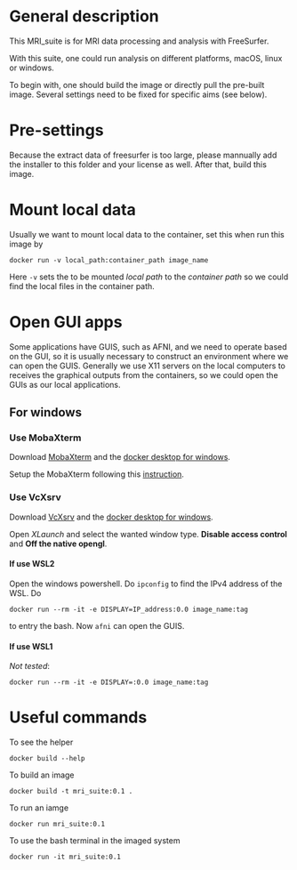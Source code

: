 # General description
This MRI_suite is for MRI data processing and analysis with FreeSurfer.

With this suite, one could run analysis on different platforms, macOS, linux or windows. 

To begin with, one should build the image or directly pull the pre-built image. Several settings need to be fixed for specific aims (see below).

# Pre-settings
Because the extract data of freesurfer is too large, please mannually add the installer to this folder and your license as well. After that, build this image.

# Mount local data
Usually we want to mount local data to the container, set this when run this image by
```
docker run -v local_path:container_path image_name
```
Here `-v` sets the to be mounted *local path* to the *container path* so we could find the local files in the container path. 

# Open GUI apps
Some applications have GUIS, such as AFNI, and we need to operate based on the GUI, so it is usually necessary to construct an environment where we can open the GUIS. Generally we use X11 servers on the local computers to receives the graphical outputs from the containers, so we could open the GUIs as our local applications. 

## For windows
### Use MobaXterm
Download [MobaXterm](https://mobaxterm.mobatek.net/) and the [docker desktop for windows](https://www.docker.com/products/docker-desktop/).

Setup the MobaXterm following this [instruction](https://www.rootisgod.com/2021/Running-Linux-Desktop-Apps-From-a-Docker-Container-on-Windows-with-MobaXterm/).

### Use VcXsrv
Download [VcXsrv](https://sourceforge.net/projects/vcxsrv/files/latest/download) and the [docker desktop for windows](https://www.docker.com/products/docker-desktop/).

Open *XLaunch* and select the wanted window type. **Disable access control** and **Off the native opengl**.

#### If use WSL2
Open the windows powershell. Do `ipconfig` to find the IPv4 address of the WSL. Do
```
docker run --rm -it -e DISPLAY=IP_address:0.0 image_name:tag
```
to entry the bash. Now `afni` can open the GUIS.

#### If use WSL1
*Not tested*:
```
docker run --rm -it -e DISPLAY=:0.0 image_name:tag
```

# Useful commands
To see the helper
```
docker build --help
```

To build an image
```
docker build -t mri_suite:0.1 .
```

To run an iamge
```
docker run mri_suite:0.1
```

To use the bash terminal in the imaged system
```
docker run -it mri_suite:0.1
```
